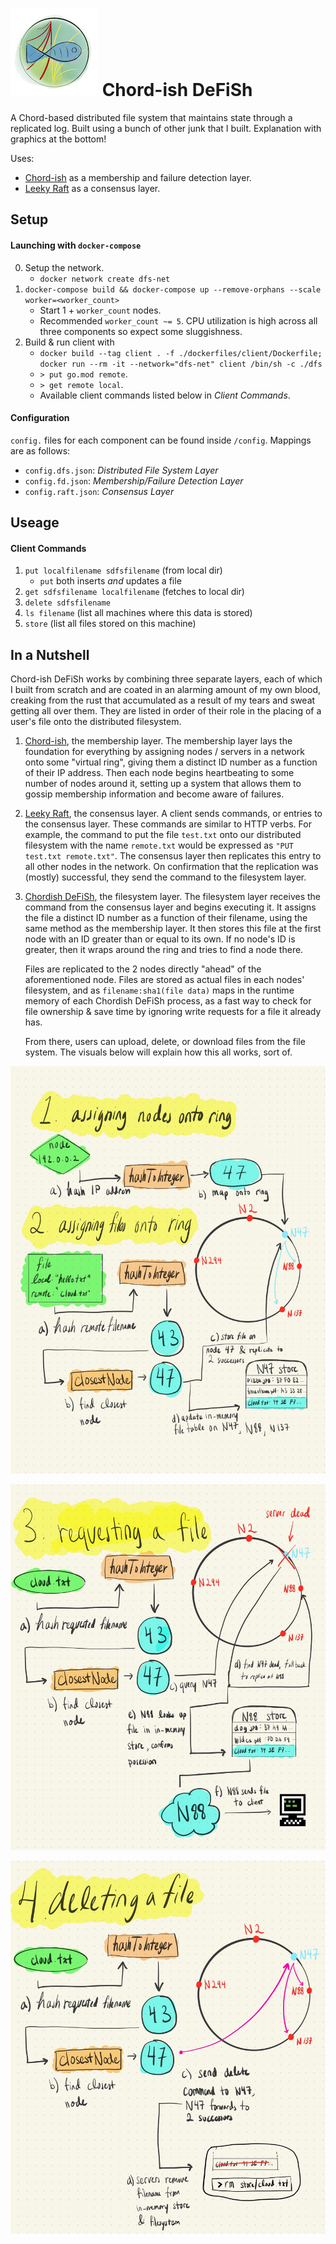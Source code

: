 # ![](./images/fishsmall.png) Chord-ish DeFiSh 
A Chord-based distributed file system that maintains state through a replicated log. Built using a bunch of other junk that I built. Explanation with graphics at the bottom!

Uses:
- [Chord-ish](https://github.com/slin63/chord-failure-detector#-chord-ish) as a membership and failure detection layer.
- [Leeky Raft](https://github.com/slin63/raft-consensus#-leeky-raft) as a consensus layer.

## Setup
#### Launching with `docker-compose`
0. Setup the network.
    - `docker network create dfs-net`
1. `docker-compose build && docker-compose up --remove-orphans --scale worker=<worker_count>`
    - Start 1 + `worker_count` nodes.
    - Recommended `worker_count ~= 5`. CPU utilization is high across all three components so expect some sluggishness.
2. Build & run client with
    - `docker build --tag client . -f ./dockerfiles/client/Dockerfile; docker run --rm -it --network="dfs-net" client /bin/sh -c ./dfs`
    - `> put go.mod remote`.
    - `> get remote local`.
    -  Available client commands listed below in _Client Commands_.

#### Configuration
`config.` files for each component can be found inside `/config`. Mappings are as follows:
- `config.dfs.json`: _Distributed File System Layer_
- `config.fd.json`: _Membership/Failure Detection Layer_
- `config.raft.json`: _Consensus Layer_

## Useage
#### Client Commands
1. `put localfilename sdfsfilename` (from local dir)
    - `put` both inserts _and_ updates a file
2. `get sdfsfilename localfilename` (fetches to local dir)
3. `delete sdfsfilename`
4. `ls filename` (list all machines where this data is stored)
5. `store` (list all files stored on this machine)

## In a Nutshell

Chord-ish DeFiSh works by combining three separate layers, each of which I built from scratch and are coated in an alarming amount of my own blood, creaking from the rust that accumulated as a result of my tears and sweat getting all over them. They are listed in order of their role in the placing of a user's file onto the distributed filesystem.

1. [Chord-ish](https://github.com/slin63/chord-failure-detector#-chord-ish), the membership layer. The membership layer lays the foundation for everything by assigning nodes / servers in a network onto some "virtual ring", giving them a distinct ID number as a function of their IP address. Then each node begins heartbeating to some number of nodes around it, setting up a system that allows them to gossip membership information and become aware of failures.

2. [Leeky Raft](https://github.com/slin63/raft-consensus#-leeky-raft), the consensus layer. A client sends commands, or entries to the consensus layer. These commands are similar to HTTP verbs. For example, the command to put the file `test.txt` onto our distributed filesystem with the name `remote.txt` would be expressed as `"PUT test.txt remote.txt"`. The consensus layer then replicates this entry to all other nodes in the network. On confirmation that the replication was (mostly) successful, they send the command to the filesystem layer.

3. [Chordish DeFiSh](https://github.com/slin63/chord-dfs#-chord-ish-defish), the filesystem layer. The filesystem layer receives the command from the consensus layer and begins executing it. It assigns the file a distinct ID number as a function of their filename, using the same method as the membership layer. It then stores this file at the first node with an ID greater than or equal to its own. If no node's ID is greater, then it wraps around the ring and tries to find a node there.

   Files are replicated to the 2 nodes directly "ahead" of the aforementioned node. Files are stored as actual files in each nodes' filesystem, and as `filename:sha1(file data)` maps in the runtime memory of each Chordish DeFiSh process, as a fast way to check for file ownership & save time by ignoring write requests for a file it already has.

   From there, users can upload, delete, or download files from the file system. The visuals below will explain how this all works, sort of.

![](./images/1.jpg)

![](./images/2.jpg)

![](./images/3.jpg)

